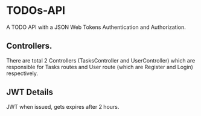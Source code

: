 # TODOs-API
A TODO API with a JSON Web Tokens Authentication and Authorization.

## Controllers.

There are total 2 Controllers (TasksController and UserController) which are responsible for Tasks routes and User route (which are Register and Login) respectively.

## JWT Details

JWT when issued, gets expires after 2 hours.
